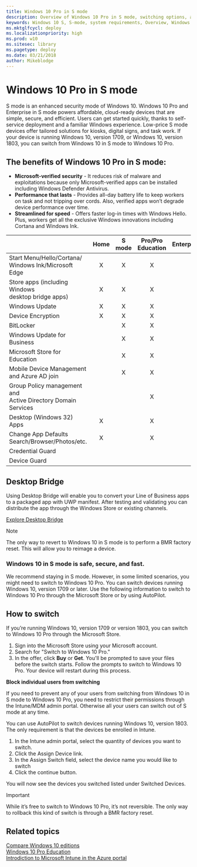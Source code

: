 ```yaml
---
title: Windows 10 Pro in S mode
description: Overview of Windows 10 Pro in S mode, switching options, and system requirements
keywords: Windows 10 S, S-mode, system requirements, Overview, Windows 10 Pro in S mode
ms.mktglfcycl: deploy
ms.localizationpriority: high
ms.prod: w10
ms.sitesec: library
ms.pagetype: deploy
ms.date: 03/21/2018
author: Mikeblodge
---
```


# Windows 10 Pro in S mode

S mode is an enhanced security mode of Windows 10. Windows 10 Pro and Enterprise in S mode powers affordable, cloud-ready devices that are simple, secure, and efficient. Users can get started quickly, thanks to self-service deployment and a familiar Windows experience. Low-price S mode devices offer tailored solutions for kiosks, digital signs, and task work. If your device is running Windows 10, version 1709, or Windows 10, version 1803, you can switch from Windows 10 in S mode to Windows 10 Pro.

## The benefits of Windows 10 Pro in S mode:

- **Microsoft-verified security** - It reduces risk of malware and exploitations because only Microsoft-verified apps can be installed including Windows Defender Antivirus.
- **Performance that lasts** - Provides all-day battery life to keep workers on task and not tripping over cords. Also, verified apps won’t degrade device performance over time.
- **Streamlined for speed** - Offers faster log-in times with Windows Hello. Plus, workers get all the exclusive Windows innovations including Cortana and Windows Ink. 

|  |Home  |S mode  |Pro/Pro Education  |Enterprise/Education |
|---------|:---:|:---:|:---:|:---:|
|Start Menu/Hello/Cortana/<BR>Windows Ink/Microsoft Edge | X | X | X | X |
|Store apps (including Windows <BR>desktop bridge apps) | X | X | X | X |
|Windows Update | X | X | X | X |
|Device Encryption | X | X | X | X |
|BitLocker | | X | X | X |
|Windows Update for Business |  | X | X | X |
|Microsoft Store for Education | | X | X | X |
|Mobile Device Management<BR> and Azure AD join | | X | X | X |
|Group Policy management and <BR>Active Directory Domain Services | | | X | X |
|Desktop (Windows 32) Apps | X | | X | X |
|Change App Defaults<BR>Search/Browser/Photos/etc. | X | | X | X |
|Credential Guard | | | | X |
|Device Guard | | | | X |

## Desktop Bridge
Using Desktop Bridge will enable you to convert your Line of Business apps to a packaged app with UWP manifest. After testing and validating you can distribute the app through the Windows Store or existing channels. 

[Explore Desktop Bridge](https://docs.microsoft.com/en-us/windows/uwp/porting/desktop-to-uwp-root)

>[!NOTE] 
>The only way to revert to Windows 10 in S mode is to perform a BMR factory reset. This will allow you to reimage a device.

### Windows 10 in S mode is safe, secure, and fast.
We recommend staying in S mode. However, in some limited scenarios, you might need to switch to Windows 10 Pro. You can switch devices running Windows 10, version 1709 or later. Use the following information to switch to Windows 10 Pro through the Microsoft Store or by using AutoPilot.

## How to switch
If you’re running Windows 10, version 1709 or version 1803, you can switch to Windows 10 Pro through the Microsoft Store.

1. Sign into the Microsoft Store using your Microsoft account. 
2. Search for "Switch to Windows 10 Pro."
3. In the offer, click **Buy** or **Get**. 
You'll be prompted to save your files before the switch starts. Follow the prompts to switch to Windows 10 Pro. Your device will restart during this process. 

**Block individual users from switching**

If you need to prevent any of your users from switching from Windows 10 in S mode to Windows 10 Pro, you need to restrict their permissions through the Intune/MDM admin portal. Otherwise all your users can switch out of S mode at any time.

You can use AutoPilot to switch devices running Windows 10, version 1803. The only requirement is that the devices be enrolled in Intune.

1.	In the Intune admin portal, select the quantity of devices you want to switch.
2.	Click the Assign Device link.
3.	In the Assign Switch field, select the device name you would like to switch
4.	Click the continue button. 

You will now see the devices you switched listed under Switched Devices.

> [!IMPORTANT]
> While it’s free to switch to Windows 10 Pro, it’s not reversible. The only way to rollback this kind of switch is through a BMR factory reset.

## Related topics

[Compare Windows 10 editions](https://www.microsoft.com/WindowsForBusiness/Compare)<BR>
[Windows 10 Pro Education](https://docs.microsoft.com/education/windows/test-windows10s-for-edu)<BR>
[Introdiction to Microsoft Intune in the Azure portal](https://docs.microsoft.com/en-us/intune/what-is-intune)
